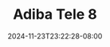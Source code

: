 --- 
title: "Adiba Tele 8"
description: "download bokeh Adiba Tele 8   durasi panjang terbaru"
date: 2024-11-23T23:22:28-08:00
file_code: "lpjs0or1qid2"
draft: false
cover: "mbm5tygua8jtyi5s.jpg"
tags: ["Adiba", "Tele", "bokep-indo", "bokep-viral", "bokep-ig"]
length: 340
fld_id: "1483867"
foldername: "Adiba"
categories: ["Adiba"]
views: 0
---
